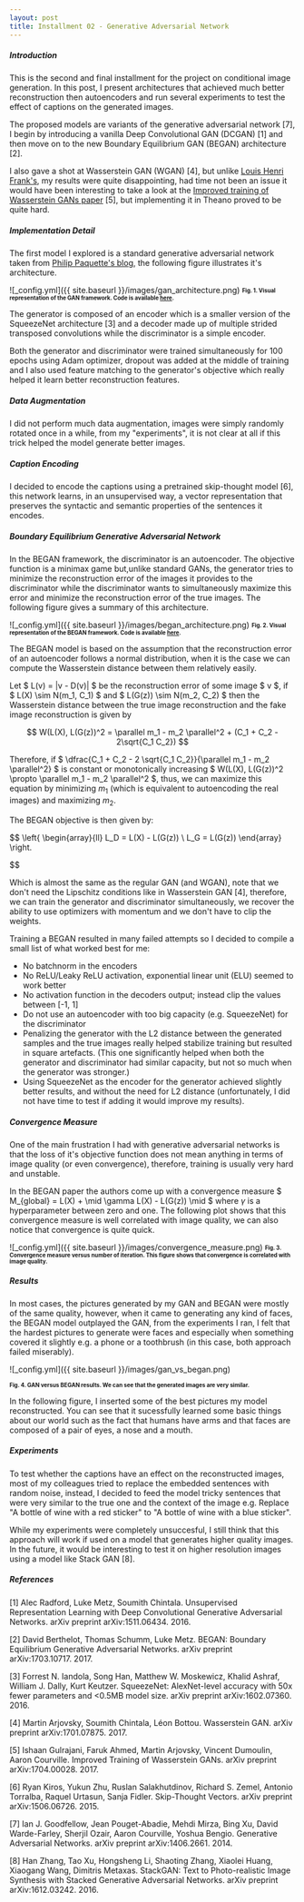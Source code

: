 ```yaml
---
layout: post
title: Installment 02 - Generative Adversarial Network
---
```


##### Introduction

This is the second and final installment for the project on conditional 
image generation. In this post, I present architectures that 
achieved much better reconstruction then autoencoders and run several experiments 
to test the effect of captions on the generated images.

The proposed models are variants of the generative adversarial 
network [7], I begin by introducing a vanilla Deep Convolutional GAN (DCGAN) [1]
and then move on to the new Boundary Equilibrium GAN (BEGAN) 
architecture [2].

I also gave a shot at Wasserstein GAN (WGAN) [4], but unlike [Louis Henri Frank's](https://github.com/louishenrifranc/ImageFilling), my results were quite disappointing, had time not
been an issue it would have been interesting to take a look at the [Improved training of Wasserstein GANs paper](https://arxiv.org/pdf/1704.00028.pdf) [5], but implementing it in Theano proved to be quite hard.

##### Implementation Detail

The first model I explored is a standard generative adversarial 
network taken from [Philip Paquette's blog](https://github.com/ppaquette/ift-6266-project/),
the following figure illustrates it's architecture.

![_config.yml]({{ site.baseurl }}/images/gan_architecture.png)
<sub><sup>**Fig. 1. Visual representation of the GAN framework. Code is 
available [here](https://github.com/charlesashby/conditional-image-generation).**</sup></sub>

The generator is composed of an encoder which is a smaller version
of the SqueezeNet architecture [3] and a decoder made up of multiple
strided transposed convolutions while the discriminator is a simple
encoder.

Both the generator and discriminator were trained simultaneously for 100
epochs using Adam optimizer, dropout was added at the middle of training and I also used 
feature matching to the generator's objective which really helped it learn better
reconstruction features.

##### Data Augmentation

I did not perform much data augmentation, images were simply randomly rotated once in a while,
from my "experiments", it is not clear at all if this trick helped the model generate better images. 

##### Caption Encoding

I decided to encode the captions using a pretrained skip-thought model [6], this network learns,
in an unsupervised way, a vector representation that preserves the syntactic and semantic properties
of the sentences it encodes.

##### Boundary Equilibrium Generative Adversarial Network
In the BEGAN framework, the discriminator is an autoencoder. The objective function is 
a minimax game but,unlike standard GANs, the generator tries to minimize the reconstruction
error of the images it provides to the discriminator while the discriminator wants 
to simultaneously maximize this error and minimize the reconstruction error of the true 
images. The following figure gives a summary of this architecture.


![_config.yml]({{ site.baseurl }}/images/began_architecture.png)
<sub><sup>**Fig. 2. Visual representation of the BEGAN framework. Code is 
available [here](https://github.com/charlesashby/conditional-image-generation).**</sup></sub>


The BEGAN model is based on the assumption that the reconstruction error of an 
autoencoder follows a normal distribution, when it is the case we can compute the
Wasserstein distance between them relatively easily.

Let $ L(v) = |v - D(v)| $ be the reconstruction error of some image $ v $, if $ L(X) \sim N(m_1, C_1) $ 
and $ L(G(z)) \sim N(m_2, C_2) $ then the Wasserstein distance between the true image reconstruction 
and the fake image reconstruction is given by

$$
W(L(X), L(G(z))^2 = \parallel m_1 - m_2 \parallel^2 + (C_1 + C_2 - 2\sqrt{C_1 C_2}) 
$$

Therefore, if $ \dfrac{C_1 + C_2 - 2 \sqrt{C_1 C_2}}{\parallel m_1 - m_2 \parallel^2} $ is constant or
monotonically increasing $ W(L(X), L(G(z))^2 \propto \parallel m_1 - m_2 \parallel^2 $, thus, we can 
maximize this equation by minimizing $m_1$ (which is equivalent to autoencoding the real images) and 
maximizing $m_2$.

The BEGAN objective is then given by:


$$
\left\{
    \begin{array}{ll}
        L_D = L(X) - L(G(z))  \\
        L_G = L(G(z)) 
    \end{array}
\right.

$$


Which is almost the same as the regular GAN (and WGAN), note that we don't need 
the Lipschitz conditions like in Wasserstein GAN [4],
therefore, we can train the generator and discriminator simultaneously,
we recover the ability to use optimizers with momentum and we don't have to 
clip the weights.

Training a BEGAN resulted in many failed attempts so I decided to compile a small
list of what worked best for me:

- No batchnorm in the encoders
- No ReLU/Leaky ReLU activation, exponential linear unit (ELU) seemed to work better
- No activation function in the decoders output; instead clip the values between [-1, 1]
- Do not use an autoencoder with too big capacity (e.g. SqueezeNet) for the discriminator
- Penalizing the generator with the L2 distance between the generated samples and the true
 images really helped stabilize training but resulted in square artefacts. (This one significantly helped
 when both the generator and discriminator had similar capacity, but not so much when the generator was stronger.)
- Using SqueezeNet as the encoder for the generator achieved slightly better results, and without the need for 
 L2 distance (unfortunately, I did not have time to test if adding it would improve my results).

##### Convergence Measure

One of the main frustration I had with generative adversarial networks is that the loss of it's objective function
does not mean anything in terms of image quality (or even convergence), therefore, training is usually very hard and unstable. 

In the BEGAN paper the authors come up with a convergence measure $ M_{global} = L(X) + \mid \gamma L(X) - L(G(z)) \mid $ where $\gamma$ is a hyperparameter between zero and one. The following plot shows that this convergence measure is well
correlated with image quality, we can also notice that convergence is quite quick.

![_config.yml]({{ site.baseurl }}/images/convergence_measure.png)
<sub><sup>**Fig. 3. Convergence measure versus number of iteration. This figure shows that convergence is correlated
with image quality.**</sup></sub>


##### Results

In most cases, the pictures generated by my GAN and BEGAN were mostly of the same quality, however, when it came
to generating any kind of faces, the BEGAN model outplayed the GAN, from the experiments I ran, I felt that the hardest pictures to generate were faces and especially when something covered it slightly e.g. a phone or a toothbrush (in this case, both approach failed miserably).

![_config.yml]({{ site.baseurl }}/images/gan_vs_began.png)

<sub><sup>**Fig. 4. GAN versus BEGAN results. We can see that the generated images are very similar.**</sup></sub>

In the following figure, I inserted some of the best pictures my model reconstructed. You can see that it sucessfully learned some basic things about our world such as the fact that humans have arms and that faces are composed of a pair of eyes, a nose and a mouth.

##### Experiments 

To test whether the captions have an effect on the reconstructed images, most of my colleagues tried to replace the embedded
sentences with random noise, instead, I decided to feed the model tricky sentences that were very similar to the true one and the context of the image e.g. Replace "A bottle of wine with a red sticker" to "A bottle of wine with a blue sticker".

While my experiments were completely unsuccesful, I still think that this approach will work if used on a model
that generates higher quality images. In the future, it would be interesting to test it on higher resolution images 
using a model like Stack GAN [8].



##### References

[1] Alec Radford, Luke Metz, Soumith Chintala. Unsupervised Representation Learning with Deep Convolutional Generative Adversarial Networks. arXiv preprint arXiv:1511.06434. 2016.

[2] David Berthelot, Thomas Schumm, Luke Metz. BEGAN: Boundary Equilibrium Generative Adversarial Networks. arXiv preprint 	arXiv:1703.10717. 2017.

[3] Forrest N. Iandola, Song Han, Matthew W. Moskewicz, Khalid Ashraf, William J. Dally, Kurt Keutzer. SqueezeNet: AlexNet-level accuracy with 50x fewer parameters and <0.5MB model size. arXiv preprint arXiv:1602.07360. 2016.

[4] Martin Arjovsky, Soumith Chintala, Léon Bottou. Wasserstein GAN. arXiv preprint arXiv:1701.07875. 2017.

[5] Ishaan Gulrajani, Faruk Ahmed, Martin Arjovsky, Vincent Dumoulin, Aaron Courville. Improved Training of Wasserstein GANs. arXiv preprint arXiv:1704.00028. 2017.

[6] Ryan Kiros, Yukun Zhu, Ruslan Salakhutdinov, Richard S. Zemel, Antonio Torralba, Raquel Urtasun, Sanja Fidler. Skip-Thought Vectors. arXiv preprint arXiv:1506.06726. 2015.

[7] Ian J. Goodfellow, Jean Pouget-Abadie, Mehdi Mirza, Bing Xu, David Warde-Farley, Sherjil Ozair, Aaron Courville, Yoshua Bengio. Generative Adversarial Networks. arXiv preprint arXiv:1406.2661. 2014.

[8] Han Zhang, Tao Xu, Hongsheng Li, Shaoting Zhang, Xiaolei Huang, Xiaogang Wang, Dimitris Metaxas. StackGAN: Text to Photo-realistic Image Synthesis with Stacked Generative Adversarial Networks. arXiv preprint arXiv:1612.03242. 2016.
